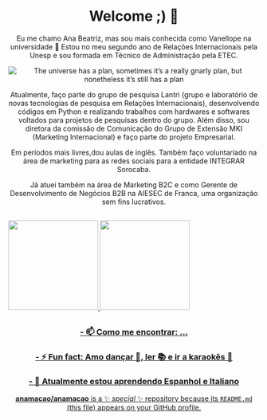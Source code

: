 <span align="center">

# Welcome ;) 👋

<p align="center">
Eu me chamo Ana Beatriz, mas sou mais conhecida como Vanellope na universidade 💖 Estou no meu segundo ano de Relações Internacionais pela Unesp e sou formada em Técnico de Administração pela ETEC.

</span>

![The universe has a plan, sometimes it’s a really gnarly plan, but nonetheless it’s still has a plan](https://user-images.githubusercontent.com/109255382/206827217-d1f2a176-f5fd-48cd-9634-12ef2c32a398.png)

<p align="center">
Atualmente, faço parte do grupo de pesquisa Lantri (grupo e laboratório de novas tecnologias de pesquisa em Relações Internacionais), desenvolvendo códigos em Python e realizando trabalhos com hardwares e softwares voltados para projetos de pesquisas dentro do grupo. Além disso, sou diretora da comissão de Comunicação do Grupo de Extensão MKI (Marketing Internacional) e faço parte do projeto Empresarial. 

<p align="center">
Em períodos mais livres,dou aulas de inglês. Também faço voluntariado na área de marketing para as redes sociais para a entidade INTEGRAR Sorocaba. 

<p align="center">
Já atuei também na área de Marketing B2C e como Gerente de Desenvolvimento de Negócios B2B na AIESEC de Franca, uma organização sem fins lucrativos.

##
<a href="https://github.com/anamacao">
  <img height="180em" src="https://github-readme-stats.vercel.app/api username=anamacao&show_icons=true&theme=nightowl &include_all_commits=true&count_private=true"/> <img height="180em" src="https://github-readme-stats.vercel.app/api/top-langs/?username=anamacao&layout=compact&langs_count=7&theme=radical"/>
</div>

##

### - 📫 Como me encontrar: ...
### - ⚡ Fun fact: Amo dançar 💃, ler 📚 e ir a karaokês 🎤
### - 🔭 Atualmente estou aprendendo Espanhol e Italiano 



**anamacao/anamacao** is a ✨ _special_ ✨ repository because its `README.md` (this file) appears on your GitHub profile.


